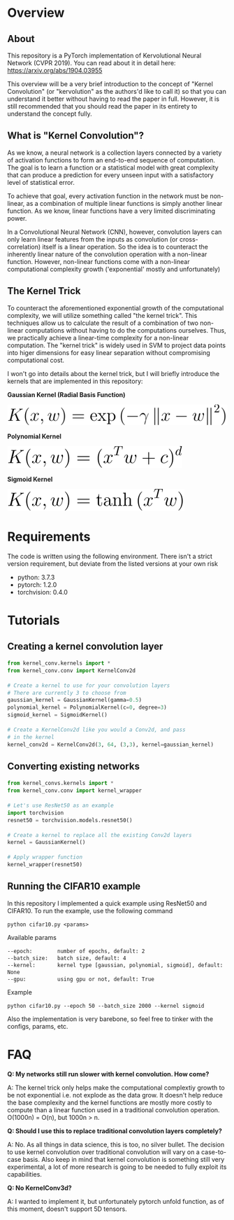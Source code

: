 # Overview
## About
This repository is a PyTorch implementation of Kervolutional Neural Network (CVPR 2019). You can read about it in detail here: https://arxiv.org/abs/1904.03955

This overview will be a very brief introduction to the concept of "Kernel Convolution" (or "kervolution" as the authors'd like to call it) so that you can understand it better without having to read the paper in full. However, it is still recommended that you should read the paper in its entirety to understand the concept fully.
## What is "Kernel Convolution"?
As we know, a neural network is a collection layers connected by a variety of activation functions to form an end-to-end sequence of computation. The goal is to learn a function or a statistical model with great complexity that can produce a prediction for every unseen input with a satisfactory level of statistical error.

To achieve that goal, every activation function in the network must be non-linear, as a combination of multiple linear functions is simply another linear function. As we know, linear functions have a very limited discriminating power.

In a Convolutional Neural Network (CNN), however, convolution layers can only learn linear features from the inputs as convolution (or cross-correlation) itself is a linear operation. So the idea is to counteract the inherently linear nature of the convolution operation with a non-linear function. However, non-linear functions come with a non-linear computational complexity growth ('exponential' mostly and unfortunately)
## The Kernel Trick
To counteract the aforementioned exponential growth of the computational complexity, we will utilize something called "the kernel trick". This techniques allow us to calculate the result of a combination of two non-linear computations without having to do the computations ourselves. Thus, we practically achieve a linear-time complexity for a non-linear computation. The "kernel trick" is widely used in SVM to project data points into higer dimensions for easy linear separation without compromising computational cost.

I won't go into details about the kernel trick, but I will briefly introduce the kernels that are implemented in this repository:

**Gaussian Kernel (Radial Basis Function)**

![alt text](figures/gaussian.svg "Gaussian Kernel")

**Polynomial Kernel**

![alt text](figures/polynomial.svg "Polynomial Kernel")

**Sigmoid Kernel**

![alt text](figures/sigmoid.svg "Polynomial Kernel")
# Requirements
The code is written using the following environment. There isn't a strict version requirement, but deviate from the listed versions at your own risk

* python: 3.7.3
* pytorch: 1.2.0
* torchvision: 0.4.0

# Tutorials
## Creating a kernel convolution layer
```python
from kernel_conv.kernels import *
from kernel_conv.conv import KernelConv2d

# Create a kernel to use for your convolution layers
# There are currently 3 to choose from
gaussian_kernel = GaussianKernel(gamma=0.5)
polynomial_kernel = PolynomialKernel(c=0, degree=3)
sigmoid_kernel = SigmoidKernel()

# Create a KernelConv2d like you would a Conv2d, and pass
# in the kernel
kernel_conv2d = KernelConv2d(3, 64, (3,3), kernel=gaussian_kernel)
```
## Converting existing networks
```python
from kernel_convs.kernels import *
from kernel_conv.conv import kernel_wrapper

# Let's use ResNet50 as an example
import torchvision
resnet50 = torchvision.models.resnet50()

# Create a kernel to replace all the existing Conv2d layers
kernel = GaussianKernel()

# Apply wrapper function
kernel_wrapper(resnet50)
```
## Running the CIFAR10 example
In this repository I implemented a quick example using ResNet50 and CIFAR10. To run the example, use the following command
```
python cifar10.py <params>
```
Available params
```
--epoch:        number of epochs, default: 2
--batch_size:   batch size, default: 4
--kernel:       kernel type [gaussian, polynomial, sigmoid], default: None
--gpu:          using gpu or not, default: True
```
Example
```
python cifar10.py --epoch 50 --batch_size 2000 --kernel sigmoid
```
Also the implementation is very barebone, so feel free to tinker with the configs, params, etc.
# FAQ
**Q: My networks still run slower with kernel convolution. How come?**

A: The kernel trick only helps make the computational complextiy growth to be not exponential i.e. not explode as the data grow. It doesn't help reduce the base complexity and the kernel functions are mostly more costly to compute than a linear function used in a traditional convolution operation. O(1000n) = O(n), but 1000n > n.

**Q: Should I use this to replace traditional convolution layers completely?**

A: No. As all things in data science, this is too, no silver bullet. The decision to use kernel convolution over traditional convolution will vary on a case-to-case basis. Also keep in mind that kernel convolution is something still very experimental, a lot of more research is going to be needed to fully exploit its capabilities. 

**Q: No KernelConv3d?**

A: I wanted to implement it, but unfortunately pytorch unfold function, as of this moment, doesn't support 5D tensors.
